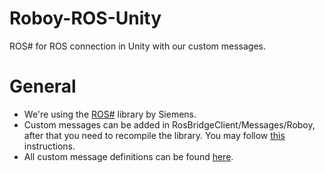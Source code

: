 # Roboy-ROS-Unity
ROS# for ROS connection in Unity with our custom messages.

# General
- We're using the [ROS#](https://github.com/siemens/ros-sharp) library by Siemens.
- Custom messages can be added in RosBridgeClient/Messages/Roboy, after that you need to recompile the library. You may follow [this](https://github.com/siemens/ros-sharp/wiki/Dev_NewMessageTypes#option-2-generate-messages-in-the-rosbridgeclient-library) instructions.
- All custom message definitions can be found [here](https://github.com/Roboy/roboy_communication).
